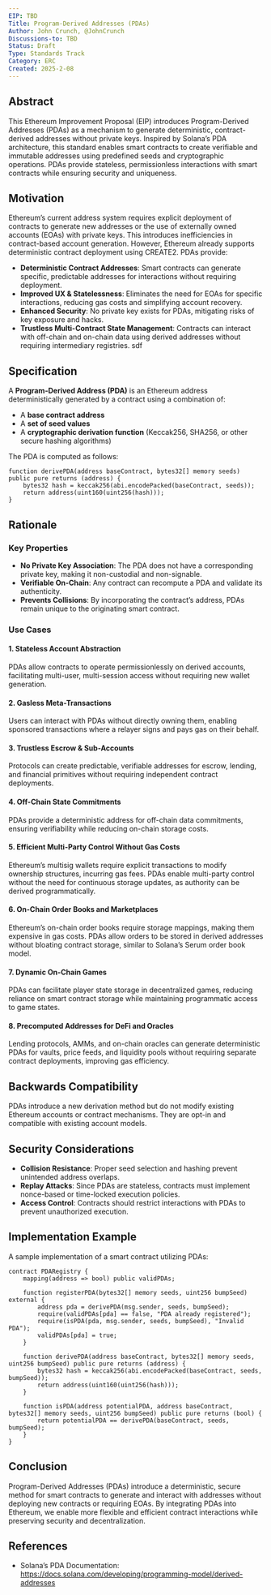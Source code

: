 ```yaml
---
EIP: TBD
Title: Program-Derived Addresses (PDAs) 
Author: John Crunch, @JohnCrunch
Discussions-to: TBD
Status: Draft
Type: Standards Track
Category: ERC
Created: 2025-2-08
---
```


## Abstract
This Ethereum Improvement Proposal (EIP) introduces Program-Derived Addresses (PDAs) as a mechanism to generate deterministic, contract-derived addresses without private keys. Inspired by Solana’s PDA architecture, this standard enables smart contracts to create verifiable and immutable addresses using predefined seeds and cryptographic operations. PDAs provide stateless, permissionless interactions with smart contracts while ensuring security and uniqueness.

## Motivation
Ethereum’s current address system requires explicit deployment of contracts to generate new addresses or the use of externally owned accounts (EOAs) with private keys. This introduces inefficiencies in contract-based account generation. However, Ethereum already supports deterministic contract deployment using CREATE2. PDAs provide:
- **Deterministic Contract Addresses**: Smart contracts can generate specific, predictable addresses for interactions without requiring deployment.
- **Improved UX & Statelessness**: Eliminates the need for EOAs for specific interactions, reducing gas costs and simplifying account recovery.
- **Enhanced Security**: No private key exists for PDAs, mitigating risks of key exposure and hacks.
- **Trustless Multi-Contract State Management**: Contracts can interact with off-chain and on-chain data using derived addresses without requiring intermediary registries.
sdf
## Specification
A **Program-Derived Address (PDA)** is an Ethereum address deterministically generated by a contract using a combination of:

- A **base contract address**
- A **set of seed values**
- A **cryptographic derivation function** (Keccak256, SHA256, or other secure hashing algorithms)

The PDA is computed as follows:
```solidity
function derivePDA(address baseContract, bytes32[] memory seeds) public pure returns (address) {
    bytes32 hash = keccak256(abi.encodePacked(baseContract, seeds));
    return address(uint160(uint256(hash)));
}
```

## Rationale

### Key Properties
- **No Private Key Association**: The PDA does not have a corresponding private key, making it non-custodial and non-signable.
- **Verifiable On-Chain**: Any contract can recompute a PDA and validate its authenticity.
- **Prevents Collisions**: By incorporating the contract’s address, PDAs remain unique to the originating smart contract.

### Use Cases
#### 1. Stateless Account Abstraction
PDAs allow contracts to operate permissionlessly on derived accounts, facilitating multi-user, multi-session access without requiring new wallet generation.

#### 2. Gasless Meta-Transactions
Users can interact with PDAs without directly owning them, enabling sponsored transactions where a relayer signs and pays gas on their behalf.

#### 3. Trustless Escrow & Sub-Accounts
Protocols can create predictable, verifiable addresses for escrow, lending, and financial primitives without requiring independent contract deployments.

#### 4. Off-Chain State Commitments
PDAs provide a deterministic address for off-chain data commitments, ensuring verifiability while reducing on-chain storage costs.

#### 5. Efficient Multi-Party Control Without Gas Costs
Ethereum’s multisig wallets require explicit transactions to modify ownership structures, incurring gas fees. PDAs enable multi-party control without the need for continuous storage updates, as authority can be derived programmatically.

#### 6. On-Chain Order Books and Marketplaces
Ethereum’s on-chain order books require storage mappings, making them expensive in gas costs. PDAs allow orders to be stored in derived addresses without bloating contract storage, similar to Solana’s Serum order book model.

#### 7. Dynamic On-Chain Games
PDAs can facilitate player state storage in decentralized games, reducing reliance on smart contract storage while maintaining programmatic access to game states.

#### 8. Precomputed Addresses for DeFi and Oracles
Lending protocols, AMMs, and on-chain oracles can generate deterministic PDAs for vaults, price feeds, and liquidity pools without requiring separate contract deployments, improving gas efficiency.

## Backwards Compatibility
PDAs introduce a new derivation method but do not modify existing Ethereum accounts or contract mechanisms. They are opt-in and compatible with existing account models.

## Security Considerations
- **Collision Resistance**: Proper seed selection and hashing prevent unintended address overlaps.
- **Replay Attacks**: Since PDAs are stateless, contracts must implement nonce-based or time-locked execution policies.
- **Access Control**: Contracts should restrict interactions with PDAs to prevent unauthorized execution.

## Implementation Example
A sample implementation of a smart contract utilizing PDAs:
```solidity
contract PDARegistry {
    mapping(address => bool) public validPDAs;

    function registerPDA(bytes32[] memory seeds, uint256 bumpSeed) external {
        address pda = derivePDA(msg.sender, seeds, bumpSeed);
        require(validPDAs[pda] == false, "PDA already registered");
        require(isPDA(pda, msg.sender, seeds, bumpSeed), "Invalid PDA");
        validPDAs[pda] = true;
    }

    function derivePDA(address baseContract, bytes32[] memory seeds, uint256 bumpSeed) public pure returns (address) {
        bytes32 hash = keccak256(abi.encodePacked(baseContract, seeds, bumpSeed));
        return address(uint160(uint256(hash)));
    }

    function isPDA(address potentialPDA, address baseContract, bytes32[] memory seeds, uint256 bumpSeed) public pure returns (bool) {
        return potentialPDA == derivePDA(baseContract, seeds, bumpSeed);
    }
}
```

## Conclusion
Program-Derived Addresses (PDAs) introduce a deterministic, secure method for smart contracts to generate and interact with addresses without deploying new contracts or requiring EOAs. By integrating PDAs into Ethereum, we enable more flexible and efficient contract interactions while preserving security and decentralization.

## References
- Solana’s PDA Documentation: https://docs.solana.com/developing/programming-model/derived-addresses

